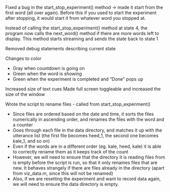 Fixed a bug in the start_stop_experiment() method -> made it start from the first word (all over again). Before this if you used to start the experiment after stopping, it would start it from whatever word you stopped at.

Instead of calling the start_stop_experiment() method at state 4, the program now calls the next_word() method if there are more words left to display. This method starts streaming and sends the state back to state 1

Removed debug statements describing current state

Changes to color
- Gray when countdown is going on
- Green when the word is showing
- Green when the experiment is completed and “Done” pops up

Increased size of text cues
Made full screen toggleable and increased the size of the window

Wrote the script to rename files - called from start_stop_experiment()
- Since files are ordered based on the date and time, it sorts the files numerically in ascending order, and renames the files with the word and a counter
- Goes through each file in the data directory, and matches it up with the utterance list (the first file becomes heed_1, the second one becomes kale_1, and so on)
- Even if the words are in a different order (eg. kale, heed, kale) it is able to correctly rename them as it keeps track of the count
- However, we will need to ensure that the directory it is reading files from is empty before the script is run, so that it only renames files that are new. It behaves strangely if there are files already in the directory (apart from viz_data.m, since this will not be renamed)
- Also, if we are resetting the experiment and want to record data again, we will need to ensure the data directory is empty.
